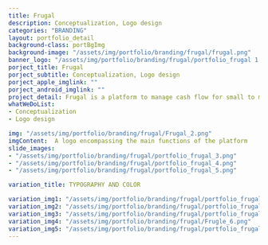 ```yaml
---
title: Frugal
description: Conceptualization, Logo design
categories: "BRANDING"
layout: portfolio_detail
background-class: portBgImg
background-image: "/assets/img/portfolio/branding/frugal/frugal.png"
banner_logo: "/assets/img/portfolio/branding/frugal/portfolio_frugal 1.png"
porject_title: Frugal
porject_subtitle: Conceptualization, Logo design
porject_apple_imglink: ""
porject_android_imglink: ""
project_detail: Frugal is a platform to manage cash flow for small to medium enterprises and allocation of funds to different cost centers. Thus, optimizing the expenditure and increasing the corpus fund of the organization. The particular logo for the platform should convey the ideas of finance and allocation. Also the theme and visual appeal of the platform suggests the logo should follow a clean and sleek visual style 
whatWeDoList:
- Conceptualization
- Logo design

img: "/assets/img/portfolio/branding/frugal/Frugal_2.png"
imgContent:  A logo encompassing the main functions of the platform
slide_images:
- "/assets/img/portfolio/branding/frugal/portfolio_frugal_3.png"
- "/assets/img/portfolio/branding/frugal/portfolio_frugal_4.png"
- "/assets/img/portfolio/branding/frugal/portfolio_frugal_5.png"

variation_title: TYPOGRAPHY AND COLOR

variation_img1: "/assets/img/portfolio/branding/frugal/portfolio_frugal 5A.png"
variation_img2: "/assets/img/portfolio/branding/frugal/portfolio_frugal 5B.png"
variation_img3: "/assets/img/portfolio/branding/frugal/portfolio_frugal 5C.png"
variation_img4: "/assets/img/portfolio/branding/frugal/Frugle_6.png"
variation_img5: "/assets/img/portfolio/branding/frugal/portfolio_frugal 6.jpg"
---
```

